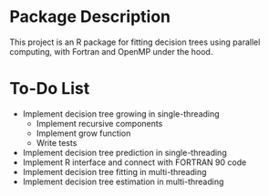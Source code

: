 Package Description
===================

This project is an R package for fitting decision trees using parallel computing, with Fortran and OpenMP under the hood.

To-Do List
==========

* Implement decision tree growing in single-threading
	* Implement recursive components
	* Implement grow function
	* Write tests
* Implement decision tree prediction in single-threading
* Implement R interface and connect with FORTRAN 90 code
* Implement decision tree fitting in multi-threading
* Implement decision tree estimation in multi-threading


